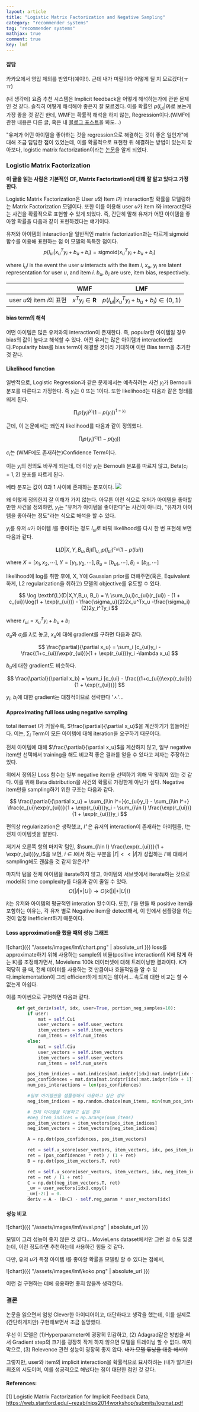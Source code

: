 ```yaml
---
layout: article
title: "Logistic Matrix Factorization and Negative Sampling"
category: "recommender systems"
tag: "recommender systems"
mathjax: true
comment: true
key: lmf
---
```


#### 잡담

카카오에서 영입 제의를 받았다(예이!!). 근데 내가 미필이라 어떻게 될 지 모르겠다(ㅠㅠ)


(내 생각에) 요즘 추천 시스템은 Implicit feedback을 어떻게 해석하는가에 관한 문제인 것 같다. 솔직히 어떻게 해석해야 좋은지 잘 모르겠다. 이를 확률인 $p(l_{ui} \vert \theta)$로 보는게 가장 좋을 것 같긴 한데, WMF는 확률적 해석을 하지 않는, Regression이다.(WMF에 관한 내용은 다른 글, 혹은 내 [블로그 포스트](https://ita9naiwa.github.io/recommender%20systems/2018/06/10/wmf.html)을 봐도...)

"유저가 어떤 아이템을 좋아하는 것을 regression으로 해결하는 것이 좋은 일인가"에 대해 조금 답답한 점이 있었는데, 이를 확률적으로 표현한 뒤 해결하는 방법이 있는지 찾아보다, logistic matrix factorization이라는 [논문](https://web.stanford.edu/~rezab/nips2014workshop/submits/logmat.pdf)을 알게 되었다.


### Logistic Matrix Factorization
**이 글을 읽는 사람은 기본적인 CF, Matrix Factorization에 대해 잘 알고 있다고 가정한다.**

Logistic Matrix Factorization은 User $u$와 Item $i$가 interaction할 확률을 모델링하는 Matrix Factorization 모델이다. 또한 이를 이용해 user $u$가 item $i$와 interact한다는 사건을 확률적으로 표현할 수 있게 되었다. 즉, 간단히 말해 유저가 어떤 아이템을 좋아할 확률을 다음과 같이 표현하겠다는 얘기이다.


유저와 아이템의 interaction을 일반적인 matrix factorization과는 다르게  sigmoid 함수를 이용해 표현하는 점 이 모델의 독특한 점이다.
$$
    p(l_{ui} \vert x_u^Ty_i + b_u + b_i) = \text{sigmoid}(x_u^Ty_i + b_u + b_i)
$$


where $l_ui$ is the event the user $u$ interacts with the item $i$, $x_u$, $y_i$ are latent representation for user $u$, and item $i$. $b_u$, $b_i$ are usre, item bias, respectively.

|                            	|           WMF           	|                     LMF                     	|
|:--------------------------:	|:-----------------------:	|:-------------------------------------------:	|
| user $u$와 item $i$의 표현 	| $x^Ty_i \in \textbf{R}$ 	| $p(l_{ui}\vert x_u^Ty_i + b_u + b_i) \in (0, 1)$ |


#### bias term의 해석
어떤 아이템은 많은 유저와의 interaction이 존재한다. 즉, popular한 아이템일 경우 bias의 값이 높다고 해석할 수 있다. 어떤 유저는 많은 아이템과 interaction했다.Popularity bias를 bias term이 해결할 것이라 기대하며 이런 Bias term을 추가한 것 같다.

#### Likelihood function
일반적으로, Logistic Regression과 같은 문제에서는 예측하려는 사건 $y_i$가 Bernoulli 분포를 따른다고 가정한다. 즉 $y_i$는 0 또는 1이다.
또한 likelihood는 다음과 같은 형태를 띄게 된다.

$$
    \prod_i p(y_i)^{y_i}(1-p(y_i))^{1-y_i}
$$

근데, 이 논문에서는 왜인지 likelihood를 다음과 같이 정의했다.

$$
    \prod_i p(y_i)^{c_i}(1-p(y_i))
$$

$c_i$는 (WMF에도 존재하는)Confidence Term이다.

이는 $y_i$의 정의도 바꾸게 되는데, 더 이상 $y_i$는 Bernoulli 분포를 따르지 않고, $\text{Beta}(c_i+1, 2)$ 분포를 따르게 된다.

베타 분포는 값이 0과 1 사이에 존재하는 분포이다.
![](https://upload.wikimedia.org/wikipedia/commons/thumb/f/f3/Beta_distribution_pdf.svg/540px-Beta_distribution_pdf.svg.png)

왜 이렇게 정의한지 잘 이해가 가지 않는다. 아무튼 이런 식으로 유저가 아이템을 좋아할 만한 사건을 정의하면, $y_i$는 "유저가 아이템을 좋아한다"는 사건이 아니라, "유저가 아이템을 좋아하는 정도"라는 식으로 해석을 할 수 있다.

$y_i$를 유저 $u$가 아이템 $i$를 좋아하는 정도 $l_{ui}$로 바꿔 likelihood를 다시 한 번 표현해 보면 다음과 같다.

$$
    \textbf{L}(D\vert X, Y, B_u, B_i)\prod_{u, i} p(l_{ui})^{c_{ui}}(1-p(l{ui}))
$$

where $X = [x_1, x_2, \cdots], Y = [y_1, y_2, \cdots], B_u = [b_{u1}, \cdots], B_i = [b_{i1}, \cdots]$

likelihood에 log를 취한 후에, X, Y에  Gaussian prior를 더해주면(혹은, Equivalent하게, L2 regularization을 취하고) 모델의 objective를 유도할 수 있다.

$$
    \log \textbf{L}(D|X,Y,B_u, B_i) = \\
    \sum_{u,i}c_{ui}(r_{ui}) - (1 + c_{ui})\log(1 + \exp(r_{ui})) - \frac{\sigma_u}{2}2x_u^Tx_u -\frac{\sigma_i}{2}2y_i^Ty_i
$$

where $r_{ui} =  x_u^Ty_i + b_u+b_i$

$\sigma_u$와 $\sigma_i$를 $\lambda$로 놓고, $x_u$에 대해 gradient를 구하면 다음과 같다.

$$
\frac{\partial}{\partial x_u} = \sum_i [c_{ui}y_i - \frac{(1+c_{ui})\exp(r_{ui})}{1 + \exp(r_{ui})}y_i -\lambda x_u]
$$

$b_u$에 대한 gradient도 비슷하다.

$$
\frac{\partial}{\partial x_b} = \sum_i [c_{ui} - \frac{(1+c_{ui})\exp(r_{ui})}{1 + \exp(r_{ui})}]
$$

$y_i$, $b_i$에 대한 gradient는 대칭적이므로 생략한다 'ㅅ'...

#### Approximating full loss using negative sampling

total itemset $I$가 커질수록, $\frac{\partial}{\partial x_u}$을 계산하기가 힘들어진다. 이는, $\sum_i$ Term이 모든 아이템에 대해 iteration을 요구하기 때문이다.

전체 아이템에 대해 $\frac{\partial}{\partial x_u}$을 계산하지 않고, 일부 negative item만 선택해서 training을 해도 비교적 좋은 결과를 얻을 수 있다고 저자는 주장하고 있다.

위에서 정의된 Loss 함수는 일부 negative item을 선택하기 위해 딱 맞춰져 있는 것 같다. 이를 위해 Beta distribution을 사건의 확률로 가정한게 아닌가 싶다. Negative item만을 sampling하기 위한 구조는 다음과 같다.

$$
    \frac{\partial}{\partial x_u} = \sum_{i\in I^+}{c_{ui}y_i} - \sum_{i\in I^+}  \frac{c_{ui}\exp(r_{ui})}{1 + \exp(r_{ui})}y_i - \sum_{i\in I}  \frac{\exp(r_{ui})}{1 + \exp(r_{ui})}y_i
$$

편의상 regularization은 생략했고, $I^+$은 유저의 interaction이 존재하는 아이템들, $I$는 전체 아이템셋을 말한다.

저기서 오른쪽 항의 마지막 텀인, $\sum_{i\in I}  \frac{\exp(r_{ui})}{1 + \exp(r_{ui})}y_i$을 보면, $i \in I$에서 하는 부분을 $\vert I' \vert << \vert I \vert$가 성립하는 $I'$에 대해서 sampling해도 괜찮을 것 같지 않은가?

마지막 텀을 전체 아이템을 iterate하지 않고, 아이템의 서브셋에서 iterate하는 것으로 model의 time complexity를 다음과 같이 줄일 수 있다.
$$
    O(\vert I \vert \times \vert U \vert) \rightarrow O(k (\vert I \vert + \vert U \vert))
$$

$k$는 유저와 아이템의 평균적인 interation 횟수이다.
또한, $I'$을 만들 때 positive item을 포함하는 이유는, 각 유저 별로 Negative item을 detect해서, 이 안에서 샘플링을 하는 것이 엄청 inefficient하기 때문이다.

#### Loss approximation을 했을 때의 성능 그래프

![chart]({{ "/assets/images/lmf/chart.png" | absolute_url }})
loss를 approximate하기 위해 사용하는 sample의 비율(positive interaction의 K배 많게 하는 K)를 조정해가면서, Movielens 100k 데이터셋에 대해 트레이닝한 결과이다. K가 적당히 클 때, 전체 데이터를 사용하는 것 만큼이나 효율적임을 알 수 있다.implementation이 그리 efficient하게 되지는 않아서... 속도에 대한 비교는 할 수 없는게 아쉽다.

이를 파이썬으로 구현하면 다음과 같다.

```python
    def get_deriv(self, idx, user=True, portion_neg_samples=10):
        if user:
            mat = self.Cui
            user_vectors = self.user_vectors
            item_vectors = self.item_vectors
            num_items = self.num_items
        else:
            mat = self.Ciu
            user_vectors = self.item_vectors
            item_vectors = self.user_vectors
            num_items = self.num_users

        pos_item_indices = mat.indices[mat.indptr[idx]:mat.indptr[idx + 1]]
        pos_confidences = mat.data[mat.indptr[idx]:mat.indptr[idx + 1]]
        num_pos_interactions = len(pos_confidences)

        #일부 아이템만을 샘플링해서 이용하고 싶은 경우
        neg_item_indices = np.random.choice(num_items, min(num_pos_interactions * portion_neg_samples, num_items))

        # 전체 아이템을 이용하고 싶은 경우
        #neg_item_indices = np.arange(num_items)
        pos_item_vectors = item_vectors[pos_item_indices]
        neg_item_vectors = item_vectors[neg_item_indices]

        A = np.dot(pos_confidences, pos_item_vectors)

        ret = self.u_score(user_vectors, item_vectors, idx, pos_item_indices)
        ret = (pos_confidences * ret) / (1 + ret)
        B = np.dot(pos_item_vectors.T, ret)

        ret = self.u_score(user_vectors, item_vectors, idx, neg_item_indices)
        ret = ret / (1 + ret)
        C = np.dot(neg_item_vectors.T, ret)
        _uv = user_vectors[idx].copy()
        _uv[-2:] = 0.
        deriv = A - (B+C) - self.reg_param * user_vectors[idx]

```

#### 성능 비교

![chart]({{ "/assets/images/lmf/eval.png" | absolute_url }})

모델이 그리 성능이 좋지 않은 것 같다...
MovieLens dataset에서만 그런 걸 수도 있겠는데, 이런 정도라면 추천하는데 사용하긴 힘들 것 같다.

다만, 유저 $u$가 특정 아이템 $i$를 좋아할 확률을 모델링 할 수 있다는 점에서,

![chart]({{ "/assets/images/lmf/koko.png" | absolute_url }})

이런 걸 구현하는 데에 응용하면 좋지 않을까 생각한다.



### 결론

논문을 읽으면서 엄청 Clever한 아이디어이고, 대단하다고 생각을 했는데, 이를 실제로 (간단하게지만) 구현해보면서 조금 실망했다.

우선 이 모델은 (1)Hyperparameter에 굉장히 민감하고, (2) Adagrad같은 방법을 써서 Gradient step의 크기를 굉장히 작게 하지 않으면 모델을 트레이닝 할 수 없다. 마지막으로, (3) Relevence 관련 성능이 굉장히 좋지 않다. ~~내가 모델 튜닝을 대충 해서야~~

그렇지만, user와 item의 implicit interaction을 확률적으로 묘사하려는 (내가 알기론) 최초의 시도이며, 이를 성공적으로 해냈다는 점이 대단한 점인 것 같다.


#### References:

[1] Logistic Matrix Factorization for Implicit Feedback Data, https://web.stanford.edu/~rezab/nips2014workshop/submits/logmat.pdf
